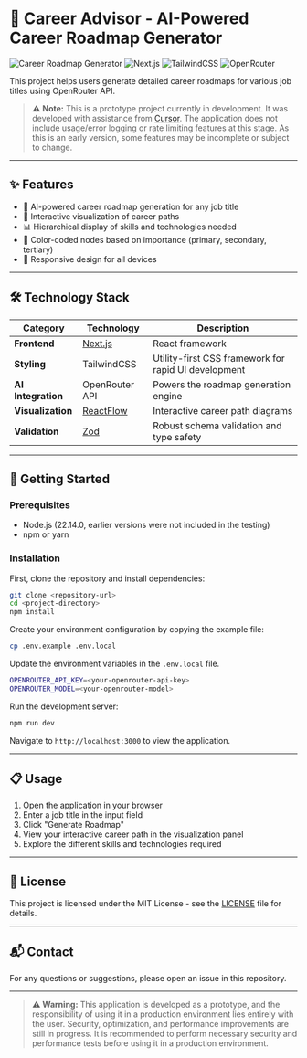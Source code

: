 # 🚀 Career Advisor - AI-Powered Career Roadmap Generator

![Career Roadmap Generator](https://img.shields.io/badge/Status-Prototype-orange)
![Next.js](https://img.shields.io/badge/Next.js-Framework-blue)
![TailwindCSS](https://img.shields.io/badge/TailwindCSS-Styling-blueviolet)
![OpenRouter](https://img.shields.io/badge/OpenRouter-AI_Integration-brightgreen)

This project helps users generate detailed career roadmaps for various job titles using OpenRouter API.

> **⚠️ Note:** This is a prototype project currently in development. It was developed with assistance from [Cursor](https://cursor.com/). The application does not include usage/error logging or rate limiting features at this stage. As this is an early version, some features may be incomplete or subject to change.

---

## ✨ Features

- 🧠 AI-powered career roadmap generation for any job title
- 🔄 Interactive visualization of career paths
- 📊 Hierarchical display of skills and technologies needed
- 🎨 Color-coded nodes based on importance (primary, secondary, tertiary)
- 📱 Responsive design for all devices

---

## 🛠️ Technology Stack

| Category | Technology | Description |
|----------|------------|-------------|
| **Frontend** | [Next.js](https://nextjs.org/) | React framework |
| **Styling** | TailwindCSS | Utility-first CSS framework for rapid UI development |
| **AI Integration** | OpenRouter API | Powers the roadmap generation engine |
| **Visualization** | [ReactFlow](https://reactflow.dev/) | Interactive career path diagrams |
| **Validation** | [Zod](https://zod.dev/) | Robust schema validation and type safety |

---

## 🚦 Getting Started

### Prerequisites
- Node.js (22.14.0, earlier versions were not included in the testing)
- npm or yarn

### Installation

First, clone the repository and install dependencies:

```bash
git clone <repository-url>
cd <project-directory>
npm install
```

Create your environment configuration by copying the example file:

```bash
cp .env.example .env.local
```

Update the environment variables in the `.env.local` file.

```bash
OPENROUTER_API_KEY=<your-openrouter-api-key>
OPENROUTER_MODEL=<your-openrouter-model>
```

Run the development server:

```bash
npm run dev
```

Navigate to `http://localhost:3000` to view the application.

---

## 📋 Usage

1. Open the application in your browser
2. Enter a job title in the input field
3. Click "Generate Roadmap"
4. View your interactive career path in the visualization panel
5. Explore the different skills and technologies required

---

## 📄 License

This project is licensed under the MIT License - see the [LICENSE](LICENSE) file for details.

---

## 📬 Contact

For any questions or suggestions, please open an issue in this repository.

---

> **⚠️ Warning:** This application is developed as a prototype, and the responsibility of using it in a production environment lies entirely with the user. Security, optimization, and performance improvements are still in progress. It is recommended to perform necessary security and performance tests before using it in a production environment.